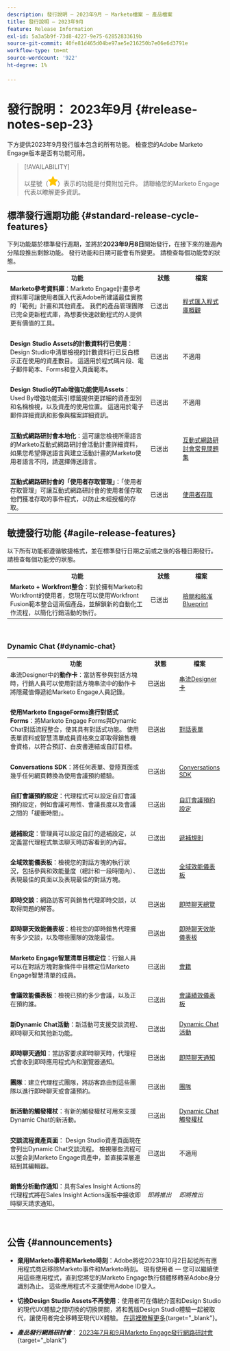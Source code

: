 ```yaml
---
description: 發行說明 — 2023年9月 — Marketo檔案 — 產品檔案
title: 發行說明 — 2023年9月
feature: Release Information
exl-id: 5a3a5b9f-73d8-4227-9e75-62852833619b
source-git-commit: 40fe81d465d04be97ae5e216250b7e06e6d3791e
workflow-type: tm+mt
source-wordcount: '922'
ht-degree: 1%

---
```


# 發行說明： 2023年9月 {#release-notes-sep-23}

下方提供2023年9月發行版本包含的所有功能。 檢查您的Adobe Marketo Engage版本是否有功能可用。

>[!AVAILABILITY]
>
>以星號（![星號](assets/yellow-star.png)）表示的功能是付費附加元件。 請聯絡您的Marketo Engage代表以瞭解更多資訊。

## 標準發行週期功能 {#standard-release-cycle-features}

下列功能屬於標準發行週期，並將於&#x200B;**2023年9月8日**&#x200B;開始發行，在接下來的幾週內分階段推出剩餘功能。 發行功能和日期可能會有所變更。 請檢查每個功能旁的狀態。

<table style="table-layout:auto"> 
 <tbody> 
  <tr> 
   <th style="width:65%">功能</th> 
   <th style="width:15%">狀態</th>
   <th style="width:20%">檔案</th>
  </tr> 
  <tr> 
   <td><strong>Marketo參考資料庫</strong>：Marketo Engage計畫參考資料庫可讓使用者匯入代表Adobe所建議最佳實務的「範例」計畫和其他資產。 我們的產品管理團隊已完全更新程式庫，為想要快速啟動程式的人提供更有價值的工具。</td> 
   <td>已送出</td>
   <td><a href="/help/marketo/product-docs/core-marketo-concepts/programs/program-library/program-import-library-overview.md" target="_blank">程式匯入程式庫概觀</a></td>
  </tr>
   <tr> 
   <td> </td> 
   <td> </td>
   <td> </td>
  </tr>
  <tr> 
   <td><strong>Design Studio Assets的計數資料行已使用</strong>： Design Studio中清單檢視的計數資料行已反白標示正在使用的資產數目。 這適用於程式碼片段、電子郵件範本、Forms和登入頁面範本。</td> 
   <td>已送出</td>
   <td>不適用</td>
  </tr>
   <tr> 
   <td> </td> 
   <td> </td>
   <td> </td>
  </tr>
   <tr> 
   <td><strong>Design Studio的Tab增強功能使用Assets</strong>： Used By增強功能索引標籤提供更詳細的資產型別和名稱檢視，以及資產的使用位置。 這適用於電子郵件詳細資訊和影像與檔案詳細資訊。</td> 
   <td>已送出</td>
   <td>不適用</td>
  </tr>
  <tr> 
   <td> </td> 
   <td> </td>
   <td> </td>
  </tr>
   <tr> 
   <td><strong>互動式網路研討會本地化</strong>：這可讓您檢視所需語言的Marketo互動式網路研討會活動計畫詳細資料，如果您希望傳送語言與建立活動計畫的Marketo使用者語言不同，請選擇傳送語言。</td> 
   <td>已送出</td>
   <td><a href="/help/marketo/product-docs/demand-generation/events/interactive-webinars/interactive-webinars-overview.md" target="_blank">互動式網路研討會常見問題集</a></td>
  </tr>
  <tr> 
   <td> </td> 
   <td> </td>
   <td> </td>
  </tr>
   <tr> 
   <td><strong>互動式網路研討會的「使用者存取管理」</strong>：「使用者存取管理」可讓互動式網路研討會的使用者僅存取他們獲准存取的事件程式，以防止未經授權的存取。</td> 
   <td>已送出</td>
   <td><a href="/help/marketo/product-docs/demand-generation/events/interactive-webinars/user-and-license-management.md#user-access" target="_blank">使用者存取</a></td>
  </tr>
 </tbody> 
</table>

## 敏捷發行功能 {#agile-release-features}

以下所有功能都遵循敏捷格式，並在標準發行日期之前或之後的各種日期發行。 請檢查每個功能旁的狀態。

<table style="border: none">
 <tbody> 
  <tr> 
   <th style="width:65%">功能</th> 
   <th style="width:15%">狀態</th>
   <th style="width:20%">檔案</th>
  </tr> 
  <tr> 
   <td><strong>Marketo + Workfront整合</strong>：對於擁有Marketo和Workfront的使用者，您現在可以使用Workfront Fusion範本整合這兩個產品，並解鎖新的自動化工作流程，以簡化行銷活動的執行。</td> 
   <td>已送出</td>
   <td><a href="https://experienceleague.adobe.com/docs/blueprints-learn/architecture/b2b-activation/marketo-engage-and-workfront-integration-blueprint/review-and-approve-blueprint.html" target="_blank">檢閱和核准Blueprint</a></td>
  </tr>
 </tbody> 
</table>
</br>

### Dynamic Chat {#dynamic-chat}

<table style="border: 0px">
 <tbody> 
  <tr> 
   <th style="width:65%">功能</th> 
   <th style="width:15%">狀態</th>
   <th style="width:20%">檔案</th>
  </tr> 
  <tr> 
   <td>串流Designer中的<strong>動作卡</strong>：當訪客參與對話方塊時，行銷人員可以使用對話方塊串流中的動作卡將隱藏值傳遞給Marketo Engage人員記錄。</td> 
   <td>已送出</td>
   <td><a href="/help/marketo/product-docs/demand-generation/dynamic-chat/automated-chat/stream-designer.md#stream-designer-cards" target="_blank">串流Designer卡</a></td>
  </tr>
   <tr> 
   <td> </td> 
   <td> </td>
   <td> </td>
  </tr>
   <tr> 
   <td><strong>使用Marketo EngageForms進行對話式Forms</strong>：將Marketo Engage Forms與Dynamic Chat對話流程整合，使其具有對話式功能。 使用表單資料或智慧清單成員資格來立即取得銷售機會資格，以符合預訂、白皮書連結或自訂目標。</td> 
   <td>已送出</td>
   <td><a href="/help/marketo/product-docs/demand-generation/dynamic-chat/automated-chat/conversational-flow-settings-for-marketo-engage-forms.md" target="_blank">對話表單</a></td>
  </tr>
   <tr> 
   <td> </td> 
   <td> </td>
   <td> </td>
  </tr>
    <tr> 
   <td><strong>Conversations SDK</strong>：將任何表單、登陸頁面或幾乎任何網頁轉換為使用會議預約體驗。</td> 
   <td>已送出</td>
   <td><a href="/help/marketo/product-docs/demand-generation/dynamic-chat/automated-chat/conversational-flow-overview.md#conversations-sdk" target="_blank">Conversations SDK</a></td>
  </tr>
   <tr> 
   <td> </td> 
   <td> </td>
   <td> </td>
  </tr>
  <tr> 
   <td><strong>自訂會議預約設定</strong>：代理程式可以設定自訂會議預約設定，例如會議可用性、會議長度以及會議之間的「緩衝時間」。</td> 
   <td>已送出</td>
   <td><a href="/help/marketo/product-docs/demand-generation/dynamic-chat/setup-and-configuration/agent-settings.md#meeting-booking-availability" target="_blank">自訂會議預約設定</a></td>
  </tr>
   <tr> 
   <td> </td> 
   <td> </td>
   <td> </td>
  </tr>
   <tr> 
   <td><strong>遞補設定</strong>：管理員可以設定自訂的遞補設定，以定義當代理程式無法聊天時訪客看到的內容。</td> 
   <td>已送出</td>
   <td><a href="/help/marketo/product-docs/demand-generation/dynamic-chat/setup-and-configuration/agent-management.md#fallback-rules" target="_blank">遞補規則</a></td>
  </tr>
   <tr> 
   <td> </td> 
   <td> </td>
   <td> </td>
  </tr>
    <tr> 
   <td><strong>全域效能儀表板</strong>：檢視您的對話方塊的執行狀況，包括參與和效能量度（總計和一段時間內）、表現最佳的頁面以及表現最佳的對話方塊。</td> 
   <td>已送出</td>
   <td><a href="/help/marketo/product-docs/demand-generation/dynamic-chat/analytics.md#global-performance-dashboard" target="_blank">全域效能儀表板</a></td>
  </tr>
   <tr> 
   <td> </td> 
   <td> </td>
   <td> </td>
  </tr>
   <tr> 
   <td><strong>即時交談</strong>：網路訪客可與銷售代理即時交談，以取得問題的解答。</td> 
   <td>已送出</td>
   <td><a href="/help/marketo/product-docs/demand-generation/dynamic-chat/live-chat/live-chat-overview.md" target="_blank">即時聊天總覽</a></td>
  </tr>
   <tr> 
   <td> </td> 
   <td> </td>
   <td> </td>
  </tr>
   <tr> 
   <td><strong>即時聊天效能儀表板</strong>：檢視您的即時銷售代理擁有多少交談，以及哪些團隊的效能最佳。</td> 
   <td>已送出</td>
   <td><a href="/help/marketo/product-docs/demand-generation/dynamic-chat/analytics.md#live-chat-performance-dashboard" target="_blank">即時聊天效能儀表板</a></td>
  </tr>
   <tr> 
   <td> </td> 
   <td> </td>
   <td> </td>
  </tr>
    <tr> 
   <td><strong>Marketo Engage智慧清單目標定位</strong>：行銷人員可以在對話方塊對象條件中目標定位Marketo Engage智慧清單的成員。</td> 
   <td>已送出</td>
   <td><a href="/help/marketo/product-docs/demand-generation/dynamic-chat/automated-chat/audience-criteria.md#membership" target="_blank">會籍</a></td>
  </tr>
   <tr> 
   <td> </td> 
   <td> </td>
   <td> </td>
  </tr>
  <tr> 
   <td><strong>會議效能儀表板</strong>：檢視已預約多少會議，以及正在預約誰。</td> 
   <td>已送出</td>
   <td><a href="/help/marketo/product-docs/demand-generation/dynamic-chat/analytics.md#meeting-performance-dashboard" target="_blank">會議績效儀表板</a></td>
  </tr>
   <tr> 
   <td> </td> 
   <td> </td>
   <td> </td>
  </tr>
   <tr> 
   <td><strong>新Dynamic Chat活動</strong>：新活動可支援交談流程、即時聊天和其他新功能。</td> 
   <td>已送出</td>
   <td><a href="/help/marketo/product-docs/demand-generation/dynamic-chat/dynamic-chat-activities.md" target="_blank">Dynamic Chat活動</a></td>
  </tr>
   <tr> 
   <td> </td> 
   <td> </td>
   <td> </td>
  </tr>
    <tr> 
   <td><strong>即時聊天通知</strong>：當訪客要求即時聊天時，代理程式會收到即時應用程式內和瀏覽器通知。</td> 
   <td>已送出</td>
   <td><a href="/help/marketo/product-docs/demand-generation/dynamic-chat/live-chat/agent-inbox.md#live-chat-notifications" target="_blank">即時聊天通知</a></td>
  </tr>
  <tr> 
   <td> </td> 
   <td> </td>
   <td> </td>
  </tr>
    <tr> 
   <td><strong>團隊</strong>：建立代理程式團隊，將訪客路由到這些團隊以進行即時聊天或會議預約。</td> 
   <td>已送出</td>
   <td><a href="/help/marketo/product-docs/demand-generation/dynamic-chat/setup-and-configuration/agent-management.md#teams" target="_blank">團隊</a></td>
  </tr>
  <tr> 
   <td> </td> 
   <td> </td>
   <td> </td>
  </tr>
    <tr> 
   <td><strong>新活動的觸發權杖</strong>：有新的觸發權杖可用來支援Dynamic Chat的新活動。</td> 
   <td>已送出</td>
   <td><a href="/help/marketo/product-docs/marketo-sales-insight/msi-for-salesforce/features/tabs-in-the-msi-panel/interesting-moments/trigger-tokens-for-interesting-moments.md#dynamic-chat-trigger-tokens" target="_blank">Dynamic Chat觸發權杖</a></td>
  </tr>
  <tr> 
   <td> </td> 
   <td> </td>
   <td> </td>
  </tr>
    <tr> 
   <td><strong>交談流程資產頁面</strong>： Design Studio資產頁面現在會列出Dynamic Chat交談流程。 檢視哪些流程可以整合到Marketo Engage資產中，並直接深層連結到其編輯器。</td> 
   <td>已送出</td>
   <td>不適用</td>
  </tr>
  <tr> 
   <td> </td> 
   <td> </td>
   <td> </td>
  </tr>
    <tr> 
   <td><strong>銷售分析動作通知</strong>：具有Sales Insight Actions的代理程式將在Sales Insight Actions面板中接收即時聊天請求通知。</td> 
   <td><i>即將推出</i></td>
   <td><i>即將推出</i></td>
  </tr>
 </tbody> 
</table>
<br/>

## 公告 {#announcements}

* **棄用Marketo事件和Marketo時刻**：Adobe將從2023年10月2日起從所有應用程式商店移除Marketo事件和Marketo時刻。 現有使用者 — 您可以繼續使用這些應用程式，直到您將您的Marketo Engage執行個體移轉至Adobe身分識別為止。 這些應用程式不支援使用Adobe ID登入。

* **切換Design Studio Assets不再使用**：使用者可在傳統介面和Design Studio的現代UX體驗之間切換的切換開關，將和舊版Design Studio體驗一起被取代，讓使用者完全移轉至現代UX體驗。 [在這裡瞭解更多](https://nation.marketo.com/t5/the-next-generation-experience/adobe-marketo-engage-switch-to-modern-experience-for-all-design/ba-p/339411){target="_blank"}。

* **_產品發行網路研討會_**： [2023年7月和9月Marketo Engage發行網路研討會](https://engage.marketo.com/2023_July_September_Release_Webinar_OnDemandPage.html){target="_blank"}
